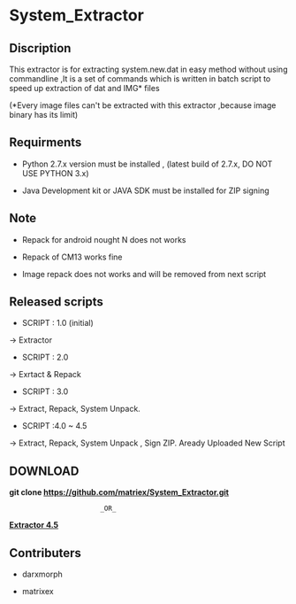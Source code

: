 # System_Extractor

## Discription

This extractor is for extracting system.new.dat in easy method without using commandline ,It is a set of commands which is written in batch script to speed up extraction of dat and IMG* files


(*Every image files can't be extracted with this extractor ,because image binary has its limit)


## Requirments

 * Python 2.7.x version must be installed , (latest build of 2.7.x, DO NOT USE PYTHON 3.x)

 * Java Development kit or JAVA SDK must be installed for ZIP signing


## Note

 * Repack for android nought N does not works
 
 * Repack of CM13 works fine 
  
 * Image repack does not works and will be removed from next script 

## Released scripts

* SCRIPT : 1.0 (initial)

 -> Extractor
 
* SCRIPT : 2.0

 -> Exrtact & Repack
 
* SCRIPT : 3.0

 -> Extract, Repack, System Unpack.
 
* SCRIPT :4.0 ~ 4.5

 -> Extract, Repack, System Unpack , Sign ZIP. 
   Aready Uploaded New Script 
 
 
## DOWNLOAD

 **git clone https://github.com/matriex/System_Extractor.git**   
                          
                           _OR_
                           
 **[Extractor 4.5](https://codeload.github.com/matriex/System_Extractor/zip/master)**
 
## Contributers
 
- darxmorph
 
- matrixex
 
